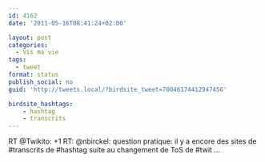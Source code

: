 ```yaml
---
id: 4162
date: '2011-05-16T08:41:24+02:00'

layout: post
categories:
  - Vis ma vie
tags:
  - tweet
format: status
publish_social: no
guid: 'http://tweets.local/?birdsite_tweet=70046174412947456'

birdsite_hashtags:
    - hashtag
    - transcrits
---
```


RT @Twikito: +1 RT: @nbirckel: question pratique: il y a encore des sites de #transcrits de #hashtag suite au changement de ToS de #twit …